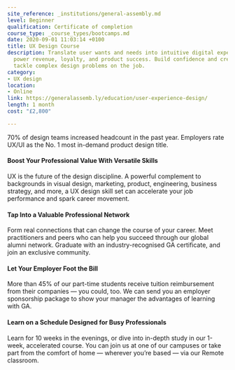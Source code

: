 ```yaml
---
site_reference: _institutions/general-assembly.md
level: Beginner
qualification: Certificate of completion
course_type: _course_types/bootcamps.md
date: 2020-09-01 11:03:14 +0100
title: UX Design Course
description: Translate user wants and needs into intuitive digital experiences that
  power revenue, loyalty, and product success. Build confidence and credibility to
  tackle complex design problems on the job.
category:
- UX design
location:
- Online
link: https://generalassemb.ly/education/user-experience-design/
length: 1 month
cost: "£2,800"

---
```

70% of design teams increased headcount in the past year. Employers rate UX/UI as the No. 1 most in-demand product design title.

#### Boost Your Professional Value With Versatile Skills

UX is the future of the design discipline. A powerful complement to backgrounds in visual design, marketing, product, engineering, business strategy, and more, a UX design skill set can accelerate your job performance and spark career movement.

#### Tap Into a Valuable Professional Network

Form real connections that can change the course of your career. Meet practitioners and peers who can help you succeed through our global alumni network. Graduate with an industry-recognised GA certificate, and join an exclusive community.

#### Let Your Employer Foot the Bill

More than 45% of our part-time students receive tuition reimbursement from their companies — you could, too. We can send you an employer sponsorship package to show your manager the advantages of learning with GA.

#### Learn on a Schedule Designed for Busy Professionals

Learn for 10 weeks in the evenings, or dive into in-depth study in our 1-week, accelerated course. You can join us at one of our campuses or take part from the comfort of home — wherever you’re based — via our Remote classroom.